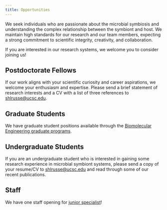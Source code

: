 ```yaml
---
title: Opportunities
---
```


<p>We seek individuals who are passionate about the microbial symbiosis and understanding the complex relationship between the symbiont and host.
We maintain high standards for our research and our team members, expecting a strong commitment to scientific integrity, creativity, and collaboration.</p>
If you are interested in our research systems, we welcome you to consider joining us!

## Postdoctorate Fellows

If our work aligns with your scientific curiosity and career aspirations, we welcome your enthusiasm and expertise. 
Please send a brief statement of research interests and a CV with a list of three references to <u>shlrusse@ucsc.edu</u>.

## Graduate Students

We have graduate student positions available through the [Biomolecular Engineering graduate programs](https://grad.soe.ucsc.edu/bmeb).

## Undergraduate Students

If you are an undergraduate student who is interested in gaining some research experience in microbial symbiont systems, please send a copy of your resume/CV to <u>shlrusse@ucsc.edu</u> and read through some of our recent publications.

## Staff

We have one staff opening for [junior specialist](https://recruit.ucsc.edu/JPF01674)!
